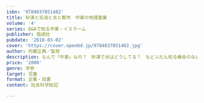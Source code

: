 ```yaml
---
isbn: '9784037051402'
title: 砂漠と石油と水と都市　中東の地理産業
volume: '4'
series: Q&Aで知る中東・イスラーム
publisher: 偕成社
pubdate: '2018-03-02'
cover: 'https://cover.openbd.jp/9784037051402.jpg'
author: 内藤正典／監修
description: なんで「中東」なの？　砂漠で水はどうしてる？　などふだん知る機会のない中東の地理や自然、産業についてQ&Aで見ていきます。
price: '2800'
genre: 学参
target: 児童
format: 全集・双書
content: 社会科学総記

---
```

